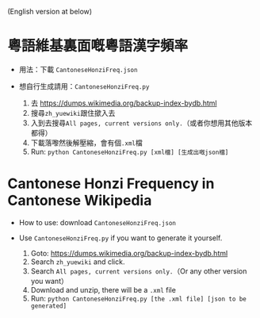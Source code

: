 (English version at below)

# 粵語維基裏面嘅粵語漢字頻率

* 用法：下載 `CantoneseHonziFreq.json`

* 想自行生成請用：`CantoneseHonziFreq.py`

  1. 去 https://dumps.wikimedia.org/backup-index-bydb.html
  2. 搜尋`zh_yuewiki`跟住撳入去
  3. 入到去搜尋`All pages, current versions only.`（或者你想用其他版本都得）
  4. 下載落嚟然後解壓縮，會有個`.xml`檔
  5. Run: `python CantoneseHonziFreq.py [xml檔] [生成出嘅json檔]`

# Cantonese Honzi Frequency in Cantonese Wikipedia

* How to use: download `CantoneseHonziFreq.json`

* Use `CantoneseHonziFreq.py` if you want to generate it yourself.

  1. Goto: https://dumps.wikimedia.org/backup-index-bydb.html
  2. Search `zh_yuewiki` and click.
  3. Search `All pages, current versions only.`（Or any other version you want）
  4. Download and unzip, there will be a `.xml` file
  5. Run: `python CantoneseHonziFreq.py [the .xml file] [json to be generated]`
